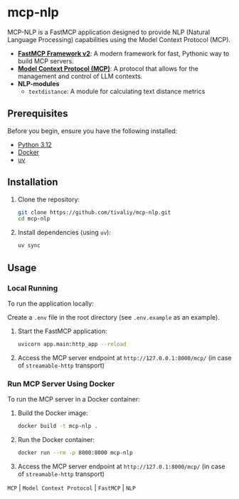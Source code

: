 # mcp-nlp

MCP-NLP is a FastMCP application designed to provide NLP (Natural Language Processing) capabilities using the Model Context Protocol (MCP).

- **[FastMCP Framework v2](https://github.com/jlowin/fastmcp)**: A modern framework for fast, Pythonic way to build MCP servers.
- **[Model Context Protocol (MCP)](https://modelcontextprotocol.io/introduction)**: A protocol that allows for the management and control of LLM contexts.
- **NLP-modules**
  - `textdistance`: A module for calculating text distance metrics

## Prerequisites

Before you begin, ensure you have the following installed:

- [Python 3.12](https://www.python.org/downloads/)
- [Docker](https://www.docker.com/get-started)
- [uv](https://docs.astral.sh/uv/getting-started/installation/)

## Installation

1. Clone the repository:
   ```bash
   git clone https://github.com/tivaliy/mcp-nlp.git
   cd mcp-nlp
   ```

2. Install dependencies (using `uv`):
   ```bash
   uv sync
   ```

## Usage

### Local Running

To run the application locally:

Create a `.env` file in the root directory (see `.env.example` as an example).

1. Start the FastMCP application:
   ```bash
   uvicorn app.main:http_app --reload
   ```

2. Access the MCP server endpoint at `http://127.0.0.1:8000/mcp/` (in case of `streamable-http` transport)

### Run MCP Server Using Docker

To run the MCP server in a Docker container:

1. Build the Docker image:
   ```bash
   docker build -t mcp-nlp .
   ```

2. Run the Docker container:
   ```bash
   docker run --rm -p 8000:8000 mcp-nlp
    ```

3. Access the MCP server endpoint at `http://127.0.1:8000/mcp/` (in case of `streamable-http` transport)

`MCP` | `Model Context Protocol` | `FastMCP` | `NLP`
